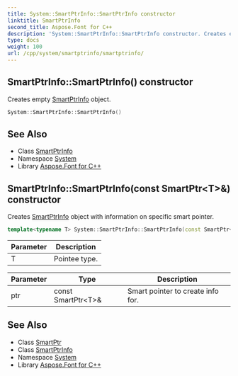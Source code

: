 ```yaml
---
title: System::SmartPtrInfo::SmartPtrInfo constructor
linktitle: SmartPtrInfo
second_title: Aspose.Font for C++
description: 'System::SmartPtrInfo::SmartPtrInfo constructor. Creates empty SmartPtrInfo object in C++.'
type: docs
weight: 100
url: /cpp/system/smartptrinfo/smartptrinfo/
---
```

## SmartPtrInfo::SmartPtrInfo() constructor


Creates empty [SmartPtrInfo](../) object.

```cpp
System::SmartPtrInfo::SmartPtrInfo()
```

## See Also

* Class [SmartPtrInfo](../)
* Namespace [System](../../)
* Library [Aspose.Font for C++](../../../)
## SmartPtrInfo::SmartPtrInfo(const SmartPtr\<T\>\&) constructor


Creates [SmartPtrInfo](../) object with information on specific smart pointer.

```cpp
template<typename T> System::SmartPtrInfo::SmartPtrInfo(const SmartPtr<T> &ptr)
```


| Parameter | Description |
| --- | --- |
| T | Pointee type. |

| Parameter | Type | Description |
| --- | --- | --- |
| ptr | const SmartPtr\<T\>\& | Smart pointer to create info for. |

## See Also

* Class [SmartPtr](../../smartptr/)
* Class [SmartPtrInfo](../)
* Namespace [System](../../)
* Library [Aspose.Font for C++](../../../)
